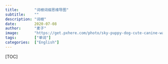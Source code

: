 ```yaml
---
title:       "词根词缀思维导图"
subtitle:    ""
description: "词根"
date:        2020-07-08
author:      "麦子"
image:       "https://get.pxhere.com/photo/sky-puppy-dog-cute-canine-wall-looking-portrait-young-mammal-playful-border-collie-outdoors-clouds-vertebrate-domestic-dog-breed-australian-shepherd-landseer-australian-sheepdog-dog-like-mammal-carnivoran-dog-breed-group-miniature-australian-shepherd-stabyhoun-english-shepherd-818669.jpg"
tags:        ["单词"]
categories:  ["English"]
---
```


[TOC]

